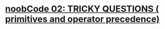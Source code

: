 # [noobCode 02: TRICKY QUESTIONS ( primitives and operator precedence)](https://www.codewars.com/kata/noobcode-02-tricky-questions-primitives-and-operator-precedence/)
